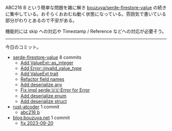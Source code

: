 ABC216 B という簡単な問題を雑に解き [bouzuya/serde-firestore-value] の続きに集中している。おそらくおおむね動く状態になっている。雰囲気で書いている部分がわりとあるので不安がある。

機能的には skip への対応や Timestamp / Reference などへの対応が必要そう。

---

今日のコミット。

- [serde-firestore-value](https://github.com/bouzuya/serde-firestore-value) 8 commits
  - [Add ValueExt::as_integer](https://github.com/bouzuya/serde-firestore-value/commit/19710b9e6b6b08853ade9a6a0d63b444aa272339)
  - [Add Error::invalid_value_type](https://github.com/bouzuya/serde-firestore-value/commit/adada69c27a428202b002c351f18b02889e2b8f6)
  - [Add ValueExt trait](https://github.com/bouzuya/serde-firestore-value/commit/591d861f27f8368b3f3bf661e49c227b1d792266)
  - [Refactor field names](https://github.com/bouzuya/serde-firestore-value/commit/e28a7b8311e7bed213c4fc4523ef8d12cf85af29)
  - [Add deserialize any](https://github.com/bouzuya/serde-firestore-value/commit/ec5dc6204eedc35394ab1461ecf86a7e40f9ee82)
  - [Fix impl serde::de::Error for Error](https://github.com/bouzuya/serde-firestore-value/commit/2ca719d44ab82f57ea34acb47246864a87ff3966)
  - [Add deserialize enum](https://github.com/bouzuya/serde-firestore-value/commit/df243f4819c27067d058ef5fd0806a617f423e7c)
  - [Add deserialize struct](https://github.com/bouzuya/serde-firestore-value/commit/7f2fcb8d76c89af13a603ce6f9b455964918957a)
- [rust-atcoder](https://github.com/bouzuya/rust-atcoder) 1 commit
  - [abc216 b](https://github.com/bouzuya/rust-atcoder/commit/ec7a04f831579e2c7d658d66a281b8cb7c28d559)
- [blog.bouzuya.net](https://github.com/bouzuya/blog.bouzuya.net) 1 commit
  - [fix 2023-09-20](https://github.com/bouzuya/blog.bouzuya.net/commit/12c0bb951c5b70566a5b0b03fc49f04c597f1518)

[bouzuya/serde-firestore-value]: https://github.com/bouzuya/serde-firestore-value

